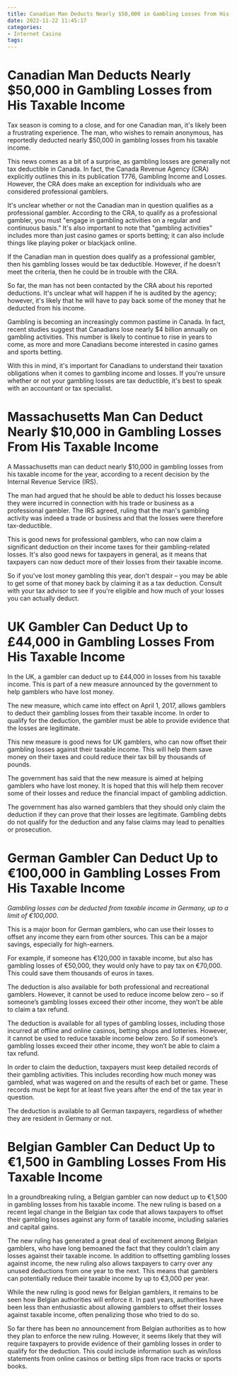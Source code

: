 ```yaml
---
title: Canadian Man Deducts Nearly $50,000 in Gambling Losses from His Taxable Income
date: 2022-11-22 11:45:17
categories:
- Internet Casino
tags:
---
```



#  Canadian Man Deducts Nearly $50,000 in Gambling Losses from His Taxable Income

Tax season is coming to a close, and for one Canadian man, it's likely been a frustrating experience. The man, who wishes to remain anonymous, has reportedly deducted nearly $50,000 in gambling losses from his taxable income.

This news comes as a bit of a surprise, as gambling losses are generally not tax deductible in Canada. In fact, the Canada Revenue Agency (CRA) explicitly outlines this in its publication T776, Gambling Income and Losses. However, the CRA does make an exception for individuals who are considered professional gamblers.

It's unclear whether or not the Canadian man in question qualifies as a professional gambler. According to the CRA, to qualify as a professional gambler, you must "engage in gambling activities on a regular and continuous basis." It's also important to note that "gambling activities" includes more than just casino games or sports betting; it can also include things like playing poker or blackjack online.

If the Canadian man in question does qualify as a professional gambler, then his gambling losses would be tax deductible. However, if he doesn't meet the criteria, then he could be in trouble with the CRA.

So far, the man has not been contacted by the CRA about his reported deductions. It's unclear what will happen if he is audited by the agency; however, it's likely that he will have to pay back some of the money that he deducted from his income.

Gambling is becoming an increasingly common pastime in Canada. In fact, recent studies suggest that Canadians lose nearly $4 billion annually on gambling activities. This number is likely to continue to rise in years to come, as more and more Canadians become interested in casino games and sports betting.

With this in mind, it's important for Canadians to understand their taxation obligations when it comes to gambling income and losses. If you're unsure whether or not your gambling losses are tax deductible, it's best to speak with an accountant or tax specialist.

#  Massachusetts Man Can Deduct Nearly $10,000 in Gambling Losses From His Taxable Income

A Massachusetts man can deduct nearly $10,000 in gambling losses from his taxable income for the year, according to a recent decision by the Internal Revenue Service (IRS).

The man had argued that he should be able to deduct his losses because they were incurred in connection with his trade or business as a professional gambler. The IRS agreed, ruling that the man's gambling activity was indeed a trade or business and that the losses were therefore tax-deductible.

This is good news for professional gamblers, who can now claim a significant deduction on their income taxes for their gambling-related losses. It's also good news for taxpayers in general, as it means that taxpayers can now deduct more of their losses from their taxable income.

So if you've lost money gambling this year, don't despair – you may be able to get some of that money back by claiming it as a tax deduction. Consult with your tax advisor to see if you're eligible and how much of your losses you can actually deduct.

#  UK Gambler Can Deduct Up to £44,000 in Gambling Losses From His Taxable Income

In the UK, a gambler can deduct up to £44,000 in losses from his taxable income. This is part of a new measure announced by the government to help gamblers who have lost money.

The new measure, which came into effect on April 1, 2017, allows gamblers to deduct their gambling losses from their taxable income. In order to qualify for the deduction, the gambler must be able to provide evidence that the losses are legitimate.

This new measure is good news for UK gamblers, who can now offset their gambling losses against their taxable income. This will help them save money on their taxes and could reduce their tax bill by thousands of pounds.

The government has said that the new measure is aimed at helping gamblers who have lost money. It is hoped that this will help them recover some of their losses and reduce the financial impact of gambling addiction.

The government has also warned gamblers that they should only claim the deduction if they can prove that their losses are legitimate. Gambling debts do not qualify for the deduction and any false claims may lead to penalties or prosecution.

#  German Gambler Can Deduct Up to €100,000 in Gambling Losses From His Taxable Income

*Gambling losses can be deducted from taxable income in Germany, up to a limit of €100,000*.

This is a major boon for German gamblers, who can use their losses to offset any income they earn from other sources. This can be a major savings, especially for high-earners.

For example, if someone has €120,000 in taxable income, but also has gambling losses of €50,000, they would only have to pay tax on €70,000. This could save them thousands of euros in taxes.

The deduction is also available for both professional and recreational gamblers. However, it cannot be used to reduce income below zero – so if someone’s gambling losses exceed their other income, they won’t be able to claim a tax refund.

The deduction is available for all types of gambling losses, including those incurred at offline and online casinos, betting shops and lotteries. However, it cannot be used to reduce taxable income below zero. So if someone’s gambling losses exceed their other income, they won’t be able to claim a tax refund.

In order to claim the deduction, taxpayers must keep detailed records of their gambling activities. This includes recording how much money was gambled, what was wagered on and the results of each bet or game. These records must be kept for at least five years after the end of the tax year in question.

The deduction is available to all German taxpayers, regardless of whether they are resident in Germany or not.

#  Belgian Gambler Can Deduct Up to €1,500 in Gambling Losses From His Taxable Income

In a groundbreaking ruling, a Belgian gambler can now deduct up to €1,500 in gambling losses from his taxable income. The new ruling is based on a recent legal change in the Belgian tax code that allows taxpayers to offset their gambling losses against any form of taxable income, including salaries and capital gains.

The new ruling has generated a great deal of excitement among Belgian gamblers, who have long bemoaned the fact that they couldn’t claim any losses against their taxable income. In addition to offsetting gambling losses against income, the new ruling also allows taxpayers to carry over any unused deductions from one year to the next. This means that gamblers can potentially reduce their taxable income by up to €3,000 per year.

While the new ruling is good news for Belgian gamblers, it remains to be seen how Belgian authorities will enforce it. In past years, authorities have been less than enthusiastic about allowing gamblers to offset their losses against taxable income, often penalizing those who tried to do so.

So far there has been no announcement from Belgian authorities as to how they plan to enforce the new ruling. However, it seems likely that they will require taxpayers to provide evidence of their gambling losses in order to qualify for the deduction. This could include information such as win/loss statements from online casinos or betting slips from race tracks or sports books.